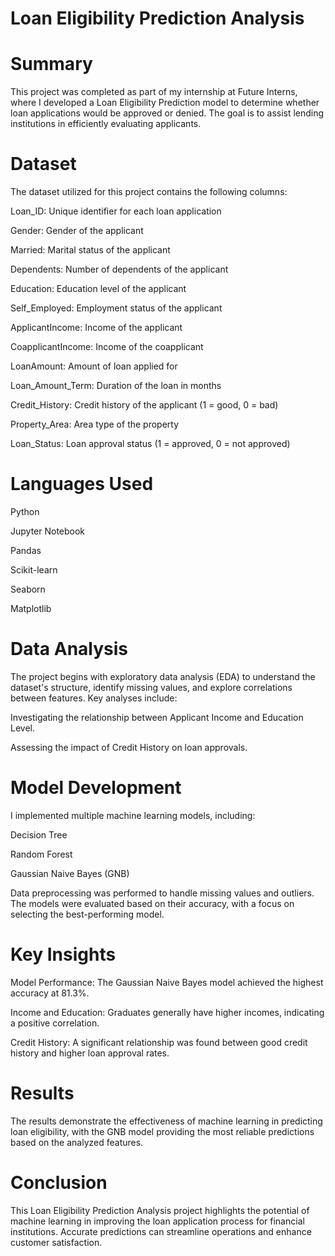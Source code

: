# Loan Eligibility Prediction Analysis

# Summary

This project was completed as part of my internship at Future Interns, where I developed a Loan Eligibility Prediction model to determine whether loan applications would be approved or denied. The goal is to assist lending institutions in efficiently evaluating applicants.

# Dataset

The dataset utilized for this project contains the following columns:

Loan_ID: Unique identifier for each loan application

Gender: Gender of the applicant

Married: Marital status of the applicant

Dependents: Number of dependents of the applicant

Education: Education level of the applicant

Self_Employed: Employment status of the applicant

ApplicantIncome: Income of the applicant

CoapplicantIncome: Income of the coapplicant

LoanAmount: Amount of loan applied for

Loan_Amount_Term: Duration of the loan in months

Credit_History: Credit history of the applicant (1 = good, 0 = bad)

Property_Area: Area type of the property

Loan_Status: Loan approval status (1 = approved, 0 = not approved)

# Languages Used

Python

Jupyter Notebook

Pandas

Scikit-learn

Seaborn

Matplotlib

# Data Analysis

The project begins with exploratory data analysis (EDA) to understand the dataset's structure, identify missing values, and explore correlations between features. Key analyses include:

Investigating the relationship between Applicant Income and Education Level.

Assessing the impact of Credit History on loan approvals.

# Model Development

I implemented multiple machine learning models, including:

Decision Tree

Random Forest

Gaussian Naive Bayes (GNB)

Data preprocessing was performed to handle missing values and outliers. The models were evaluated based on their accuracy, with a focus on selecting the best-performing model.

# Key Insights

Model Performance: The Gaussian Naive Bayes model achieved the highest accuracy at 81.3%.

Income and Education: Graduates generally have higher incomes, indicating a positive correlation.

Credit History: A significant relationship was found between good credit history and higher loan approval rates.

# Results

The results demonstrate the effectiveness of machine learning in predicting loan eligibility, with the GNB model providing the most reliable predictions based on the analyzed features.

# Conclusion

This Loan Eligibility Prediction Analysis project highlights the potential of machine learning in improving the loan application process for financial institutions. Accurate predictions can streamline operations and enhance customer satisfaction.















